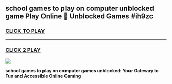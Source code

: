 
## school games to play on computer unblocked game Play Online 👋 Unblocked Games #ih9zc
<h3>
<a href="https://premium.freeplayer.one?title=school_games_to_play_on_computer&ref=21F">CLICK TO PLAY</a></h3>
<hr>

<h3>
<a href="https://premium.freeplayer.one?title=school_games_to_play_on_computer&ref=21F">CLICK 2 PLAY</a>
  
</h3>

<a href="https://premium.freeplayer.one?title=school_games_to_play_on_computer&ref=21F/"><img src="https://clearcache.store/games.png"></a>


**school games to play on computer games unblocked: Your Gateway to Fun and Accessible Online Gaming**
